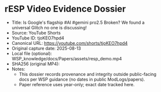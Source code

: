 # rESP Video Evidence Dossier

- Title: Is Google's flagship #AI #gemini pro2.5 Broken? We found a universal Glitch no one is discussing!
- Source: YouTube Shorts
- YouTube ID: tjoKEO7hpd4
- Canonical URL: https://youtube.com/shorts/tjoKEO7hpd4
- Original capture date: 2025-08-13
- Local file (optional): WSP_knowledge/docs/Papers/assets/resp_demo.mp4
- SHA256 (original MP4): <paste when available>
- Notes:
  - This dossier records provenance and integrity outside public-facing docs per WSP guidance (no dates in public ModLogs/papers).
  - Paper reference uses year-only; exact date tracked here.
